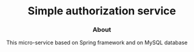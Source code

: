 <div align="center">

# Simple authorization service

### About

</div>

This micro-service based on Spring framework and on MySQL database
